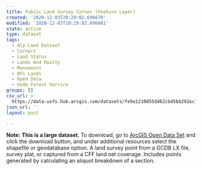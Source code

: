```yaml
---
title: Public Land Survey Corner (Feature Layer)
created: '2020-12-03T20:29:02.696670'
modified: '2020-12-03T20:29:02.696681'
state: active
type: dataset
tags:
  - Alp Land Dataset
  - Corners
  - Land Status
  - Lands And Realty
  - Monuments
  - Nfs Lands
  - Open Data
  - Usda Forest Service
groups: []
csv_url: >-
  https://data-usfs.hub.arcgis.com/datasets/fe9a1210855d462cb45bb292ec7b735f_0.csv?outSR=%7B%22latestWkid%22%3A4269%2C%22wkid%22%3A4269%7D
json_url: ''
layout: post

---
```

<b>Note:</b> <b>This is a large dataset. </b>To download, go to <a href='https://enterprisecontentnew-usfs.hub.arcgis.com/datasets/public-land-survey-corner-feature-layer' target='_blank'>ArcGIS Open Data Set</a> and click the download button, and under additional resources select the shapefile or geodatabase option. A land survey point from a GCDB LX file, survey plat, or captured from a CFF land net coverage. Includes points generated by calculating an aliquot breakdown of a section.
